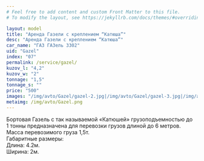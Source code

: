 ```yaml
---
# Feel free to add content and custom Front Matter to this file.
# To modify the layout, see https://jekyllrb.com/docs/themes/#overriding-theme-defaults

layout: model
title: "Аренда Газели с креплением “Катюша”"
desc: "Аренда Газели с креплением “Катюша”"
car_name: "ГАЗ ГАЗель 3302"
uid: "Gazel"
index: "07"
permalink: /service/gazel/
kuzov_l: "4,2"
kuzov_w: "2"
tonnage: "1,5"
tonnage_s: ""
price: "500"
images: "/img/avto/Gazel/gazel-2.jpg|/img/avto/Gazel/gazel-3.jpg|/img/avto/Gazel/gazel-4.jpg"
metaimg: /img/avto/Gazel.png
---
```


Бортовая Газель с так называемой «Катюшей» грузоподъемностью до 1&nbsp;тонны предназначена для перевозки грузов длиной до 6 метров.  
Масса перевозимого груза 1,5т.  
Габаритные размеры:  
Длина: 4.2м.  
Ширина: 2м.  